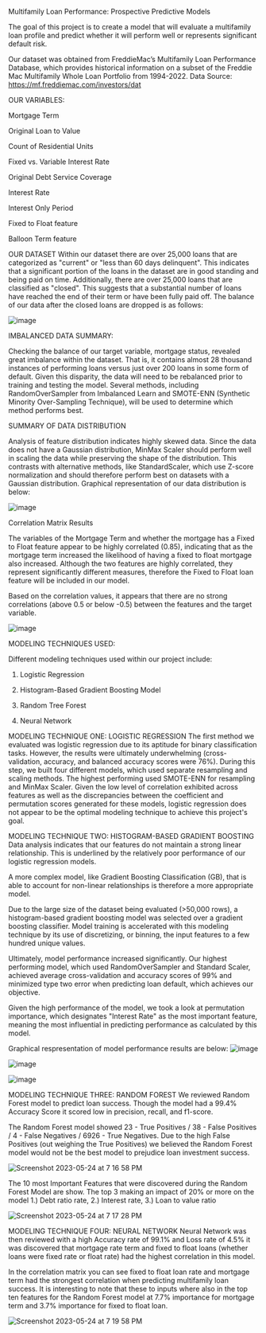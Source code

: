 Multifamily Loan Performance: Prospective Predictive Models


The goal of this project is to create a model that will evaluate a multifamily loan profile and predict whether it will perform well or represents significant default risk.


Our dataset was obtained from FreddieMac’s Multifamily Loan Performance Database, which provides historical information on a subset of the Freddie Mac Multifamily Whole Loan Portfolio from 1994-2022.
Data Source: https://mf.freddiemac.com/investors/dat



OUR VARIABLES:

Mortgage Term

Original Loan to Value

Count of Residential Units

Fixed vs. Variable Interest Rate

Original Debt Service Coverage

Interest Rate

Interest Only Period

Fixed to Float feature 

Balloon Term feature 



OUR DATASET
Within our dataset there are over 25,000 loans that are categorized as "current" or "less than 60 days delinquent". This indicates that a significant portion of the loans in the dataset are in good standing and being paid on time. Additionally, there are over 25,000 loans that are classified as "closed". This suggests that a substantial number of loans have reached the end of their term or have been fully paid off. The balance of our data after the closed loans are dropped is as follows: 

![image](https://github.com/ccressman/FHLMC-MF-Loan-Performance/assets/119253324/d83cc1b1-0c7d-4fe0-a27e-5cd3b34b0831)



IMBALANCED DATA SUMMARY:

Checking the balance of our target variable, mortgage status, revealed great imbalance within the dataset. That is, it contains almost 28 thousand instances of performing loans versus just over 200 loans in some form of default. Given this disparity, the data will need to be rebalanced prior to training and testing the model. Several methods, including RandomOverSampler from Imbalanced Learn and SMOTE-ENN (Synthetic Minority Over-Sampling Technique), will be used to determine which method performs best.



SUMMARY OF DATA DISTRIBUTION

Analysis of feature distribution indicates highly skewed data. Since the data does not have a Gaussian distribution, MinMax Scaler should perform well in scaling the data while preserving the shape of the distribution. This contrasts with alternative methods, like StandardScaler, which use Z-score normalization and should therefore perform best on datasets with a Gaussian distribution. Graphical representation of our data distribution is below:

![image](https://github.com/ccressman/FHLMC-MF-Loan-Performance/assets/119253324/62b63f75-39ac-42ba-a981-214d0f133cd4)



Correlation Matrix Results

The variables of the Mortgage Term and whether the mortgage has a Fixed to Float feature appear to be highly correlated (0.85), indicating that as the mortgage term increased the likelihood of having a fixed to float mortgage also increased. Although the two features are highly correlated, they represent significantly different measures, therefore the Fixed to Float loan feature will be included in our model.

Based on the correlation values, it appears that there are no strong correlations (above 0.5 or below -0.5) between the features and the target variable.

![image](https://github.com/ccressman/FHLMC-MF-Loan-Performance/assets/119253324/93a9784f-59a6-4816-8981-80473e6d63ea)


MODELING TECHNIQUES USED:

Different modeling techniques used within our project include: 

1. Logistic Regression

2. Histogram-Based Gradient Boosting Model

3. Random Tree Forest

4. Neural Network


MODELING TECHNIQUE ONE: LOGISTIC REGRESSION
The first method we evaluated was logistic regression due to its aptitude for binary classification tasks. However, the results were ultimately underwhelming (cross-validation, accuracy, and balanced accuracy scores were 76%). During this step, we built four different models, which used separate resampling and scaling methods. The highest performing used SMOTE-ENN for resampling and MinMax Scaler. Given the low level of correlation exhibited across features as well as the discrepancies between the coefficient and permutation scores generated for these models, logistic regression does not appear to be the optimal modeling technique to achieve this project's goal.  


MODELING TECHNIQUE TWO: HISTOGRAM-BASED GRADIENT BOOSTING
Data analysis indicates that our features do not maintain a strong linear relationship. This is underlined by the relatively poor performance of our logistic regression models.

A more complex model, like Gradient Boosting Classification (GB), that is able to account for non-linear relationships is therefore a more appropriate model. 

Due to the large size of the dataset being evaluated (>50,000 rows), a histogram-based gradient boosting model was selected over a gradient boosting classifier. Model training is accelerated with this modeling technique by its use of discretizing, or binning, the input features to a few hundred unique values. 

Ultimately, model performance increased significantly. Our highest performing model, which used RandomOverSampler and Standard Scaler, achieved average cross-validation and accuracy scores of 99% and minimized type two error when predicting loan default, which achieves our objective. 

Given the high performance of the model, we took a look at permutation importance, which designates "Interest Rate" as the most important feature, meaning the most influential in predicting performance as calculated by this model. 

Graphical respresentation of model performance results are below: 
![image](https://github.com/ccressman/FHLMC-MF-Loan-Performance/assets/119253324/9d798fa5-22b6-45f7-8f2e-ddb1963fd3b6)

![image](https://github.com/ccressman/FHLMC-MF-Loan-Performance/assets/119253324/4cf4a1be-be31-4463-8f52-92aaa0ccb368)

![image](https://github.com/ccressman/FHLMC-MF-Loan-Performance/assets/119253324/47c26f2c-0f1a-4ad8-ba80-5f1a47625935)


MODELING TECHNIQUE THREE: RANDOM FOREST
We reviewed Random Forest model to predict loan success. Though the model had a 99.4% Accuracy Score it scored low in precision, recall, and f1-score.

The Random Forest model showed 23 - True Positives / 38 - False Positives  / 4 - False Negatives / 6926 - True Negatives. Due to the high False Positives (out weighing the True Positives) we believed the Random Forest model would not be the best model to prejudice loan investment success.  

![Screenshot 2023-05-24 at 7 16 58 PM](https://github.com/ccressman/FHLMC-MF-Loan-Performance/assets/47072092/34cc9cb0-9c49-4b7d-95ea-0d0b5f0c107a)

The 10 most Important Features that were discovered during the Random Forest Model are show. The top 3 making an impact of 20% or more on the model 1.) Debt ratio rate, 2.) Interest rate, 3.)  Loan to value ratio

![Screenshot 2023-05-24 at 7 17 28 PM](https://github.com/ccressman/FHLMC-MF-Loan-Performance/assets/47072092/92214c4c-115f-4881-b7b4-ff470ceb6716)


MODELING TECHNIQUE FOUR: NEURAL NETWORK
Neural Network was then reviewed with a high Accuracy rate of 99.1% and Loss rate of 4.5% it was discovered that mortgage rate term and fixed to float loans (whether loans were fixed rate or float rate) had the highest correlation in this model.

In the correlation matrix you can see fixed to float loan rate and mortgage term had the strongest correlation when predicting multifamily loan success. It is interesting to note that these to inputs where also in the top ten features for the Random Forest model at 7.7% importance for mortgage term and 3.7% importance for fixed to float loan.

![Screenshot 2023-05-24 at 7 19 58 PM](https://github.com/ccressman/FHLMC-MF-Loan-Performance/assets/47072092/2704ef8a-5ce7-4c41-8a5c-0c17dbf4eb9c)


